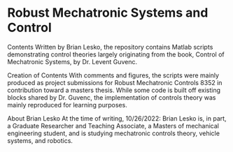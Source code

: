 # Robust Mechatronic Systems and Control

Contents
Written by Brian Lesko, the repository contains Matlab scripts demonstrating control theories largely originating from 
the book, Control of Mechatronic Systems, by Dr. Levent Guvenc. 

Creation of Contents
With comments and figures, the scripts were mainly produced as project submissions for Robust Mechatronic Controls 8352 in contribution toward a masters thesis. While some code is built off existing blocks shared by Dr. Guvenc, the implementation of controls theory was mainly reproduced for learning purposes.

About Brian Lesko
At the time of writing, 10/26/2022: Brian Lesko is, in part, a Graduate Researcher and Teaching Associate, a Masters of mechanical engineering student, and is studying mechatronic controls theory, vehicle systems, and robotics.
